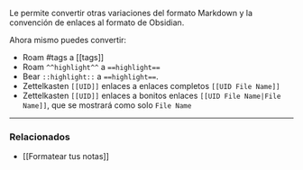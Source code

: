 Le permite convertir otras variaciones del formato Markdown y la convención de enlaces al formato de Obsidian.

Ahora mismo puedes convertir:

- Roam #tags a [[tags]]
- Roam `^^highlight^^` a `==highlight==`
- Bear `::highlight::` a `==highlight==`.
- Zettelkasten `[[UID]]` enlaces a enlaces completos `[[UID File Name]]`
- Zettelkasten `[[UID]]` enlaces a bonitos enlaces `[[UID File Name|File Name]]`, que se mostrará como solo `File Name`

---

### Relacionados

- [[Formatear tus notas]]